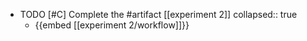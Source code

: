   - TODO [#C] Complete the #artifact [[experiment 2]]
    collapsed:: true
    - {{embed [[experiment 2/workflow]]}}


